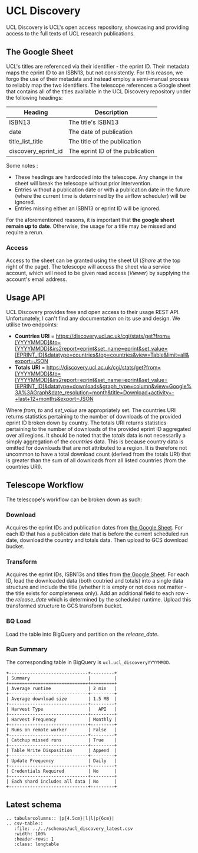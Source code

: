 # UCL Discovery

UCL Discovery is UCL's open access repository, showcasing and providing access to the full texts of UCL research publications.

## The Google Sheet
UCL's titles are referenced via their identifier - the eprint ID. Their metadata maps the eprint ID to an ISBN13, but not consistently. For this reason, we forgo the use of their metadata and instead employ a semi-manual process to reliably map the two identifiers. 
The telescope references a Google sheet that contains all of the titles available in the UCL Discovery repository under the following headings: 

| Heading             | Description                      |
| ------------------- | -------------------------------- |
| ISBN13              | The title's ISBN13               |
| date                | The date of publication          |
| title_list_title    | The title of the publication     |
| discovery_eprint_id | The eprint ID of the publication |

Some notes :
- These headings are hardcoded into the telescope. Any change in the sheet will break the telescope without prior intervention.
- Entries without a publication date or with a publication date in the future (where the current time is determined by the airflow scheduler) will be ignored.
- Entries missing either an ISBN13 or eprint ID will be ignored.

For the aforementioned reasons, it is important that **the google sheet remain up to date**. Otherwise, the usage for a title may be missed and require a rerun.

### Access
Access to the sheet can be granted using the sheet UI (*Share* at the top right of the page). The telescope will access the sheet via a service account, which will need to be given read access (*Viewer*) by supplying the account's email address.

## Usage API
UCL Discovery provides free and open access to their usage REST API. Unfortunately, I can't find any documentation on its use and design. We utilise two endpoints:
- **Countries URI** = https://discovery.ucl.ac.uk/cgi/stats/get?from=[YYYYMMDD]&to=[YYYYMMDD]&irs2report=eprint&set_name=eprint&set_value=[EPRINT_ID]&datatype=countries&top=countries&view=Table&limit=all&export=JSON
- **Totals URI** = https://discovery.ucl.ac.uk/cgi/stats/get?from=[YYYYMMDD]&to=[YYYYMMDD]&irs2report=eprint&set_name=eprint&set_value=[EPRINT_ID]&datatype=downloads&graph_type=column&view=Google%3A%3AGraph&date_resolution=month&title=Download+activity+-+last+12+months&export=JSON

Where *from*, *to* and *set_value* are appropriately set.
The countries URI returns statistics pertaining to the number of downloads of the provided eprint ID broken down by country.
The totals URI returns statistics pertaining to the number of downloads of the provided eprint ID aggregated over all regions.
It should be noted that the *totals* data is not necessarily a simply aggregation of the *countries* data. This is because country data is omitted for downloads that are not attributed to a region. It is therefore not uncommon to have a total download count (derived from the totals URI) that is greater than the sum of all downloads from all listed countries (from the countries URI).

## Telescope Workflow
The telescope's workflow can be broken down as such:

### Download
Acquires the eprint IDs and publication dates from [the Google Sheet](#the-google-sheet). For each ID that has a publication date that is before the current scheduled run date, download the country and totals data. Then upload to GCS download bucket.

### Transform
Acquires the eprint IDs, ISBN13s and titles from [the Google Sheet](#the-google-sheet). For each ID, load the downloaded data (both coutried and totals) into a single data structure and include the title (whether it is empty or not does not matter - the title exists for completeness only). Add an additional field to each row - the *release_date* which is determined by the scheduled runtime. Upload this transformed structure to GCS transform bucket.

### BQ Load
Load the table into BigQuery and partition on the *release_date*.


### Run Summary

The corresponding table in BigQuery is `ucl.ucl_discoveryYYYYMMDD`. 

```eval_rst
+------------------------------+---------+
| Summary                      |         |
+==============================+=========+
| Average runtime              | 2 min   |
+------------------------------+---------+
| Average download size        | 1.5 MB  |
+------------------------------+---------+
| Harvest Type                 |   API   |
+------------------------------+---------+
| Harvest Frequency            | Monthly |
+------------------------------+---------+
| Runs on remote worker        | False   |
+------------------------------+---------+
| Catchup missed runs          | True    |
+------------------------------+---------+
| Table Write Disposition      | Append  |
+------------------------------+---------+
| Update Frequency             | Daily   |
+------------------------------+---------+
| Credentials Required         | No      |
+------------------------------+---------+
| Each shard includes all data | No      |
+------------------------------+---------+
```

## Latest schema
``` eval_rst
.. tabularcolumns:: |p{4.5cm}|l|l|p{6cm}| 
.. csv-table::
   :file: ../../schemas/ucl_discovery_latest.csv
   :width: 100%
   :header-rows: 1
   :class: longtable
```